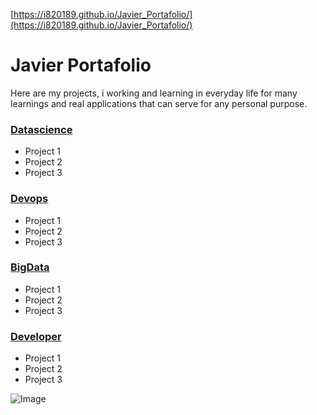 [https://i820189.github.io/Javier_Portafolio/](https://i820189.github.io/Javier_Portafolio/)

# Javier Portafolio
Here are my projects, i working and learning in everyday life for many learnings and real applications that can serve for any personal purpose.

### [Datascience](http://www.google.com)
- Project 1
- Project 2
- Project 3

### [Devops](http://www.google.com)
- Project 1
- Project 2
- Project 3

### [BigData](http://www.google.com)
- Project 1
- Project 2
- Project 3

### [Developer](http://www.google.com)
- Project 1
- Project 2
- Project 3

![Image](src)
